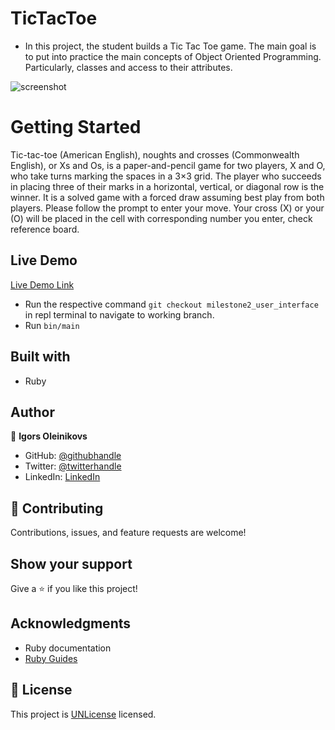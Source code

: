 # TicTacToe
- In this project, the student builds a Tic Tac Toe game. The main goal is to put into practice the main concepts of Object Oriented Programming. Particularly, classes and access to their attributes.


![screenshot](./img/screenshot.png)

# Getting Started
Tic-tac-toe (American English), noughts and crosses (Commonwealth English),
 or Xs and Os, is a paper-and-pencil game for two players, X and O, who take
 turns marking the spaces in a 3×3 grid. The player who succeeds in placing
 three of their marks in a horizontal, vertical, or diagonal row is the winner.
 It is a solved game with a forced draw assuming best play from both players.
 Please follow the prompt to enter your move.
 Your cross (X) or your (O) will be placed in the cell with corresponding number you enter,
 check reference board.


## Live Demo

[Live Demo Link](https://repl.it/@Igors78/TicTacToe#bin/main)
- Run the respective command ```git checkout milestone2_user_interface``` in repl terminal
to navigate to working branch.
- Run ```bin/main```

## Built with

- Ruby

## Author


👤 **Igors Oleinikovs**
- GitHub: [@githubhandle](https://github.com/Igors78)
- Twitter: [@twitterhandle](https://twitter.com/oleinikovs)
- LinkedIn: [LinkedIn](https://www.linkedin.com/in/igors-oleinikovs-17a10958/)


## 🤝 Contributing

Contributions, issues, and feature requests are welcome!

## Show your support

Give a ⭐️ if you like this project!

## Acknowledgments

- Ruby documentation
- [Ruby Guides](https://www.rubyguides.com/)

## 📝 License

This project is [UNLicense](./LICENSE) licensed.